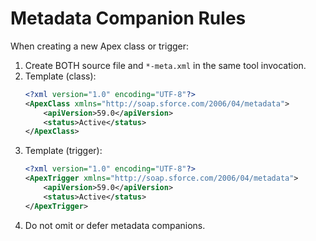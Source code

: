 # Metadata Companion Rules

When creating a new Apex class or trigger:

1. Create BOTH source file and `*-meta.xml` in the same tool invocation.
2. Template (class):
    ```xml
    <?xml version="1.0" encoding="UTF-8"?>
    <ApexClass xmlns="http://soap.sforce.com/2006/04/metadata">
        <apiVersion>59.0</apiVersion>
        <status>Active</status>
    </ApexClass>
    ```
3. Template (trigger):
    ```xml
    <?xml version="1.0" encoding="UTF-8"?>
    <ApexTrigger xmlns="http://soap.sforce.com/2006/04/metadata">
        <apiVersion>59.0</apiVersion>
        <status>Active</status>
    </ApexTrigger>
    ```
4. Do not omit or defer metadata companions.
